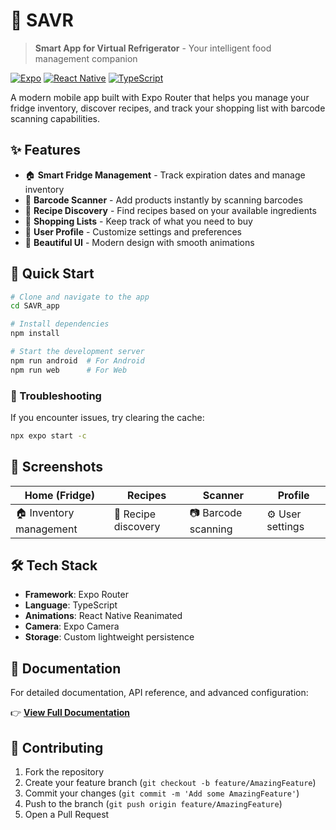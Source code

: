 # 🍎 SAVR

> **Smart App for Virtual Refrigerator** - Your intelligent food management companion

[![Expo](https://img.shields.io/badge/Expo-000020?style=for-the-badge&logo=expo&logoColor=white)](https://expo.dev/)
[![React Native](https://img.shields.io/badge/React_Native-20232A?style=for-the-badge&logo=react&logoColor=61DAFB)](https://reactnative.dev/)
[![TypeScript](https://img.shields.io/badge/TypeScript-007ACC?style=for-the-badge&logo=typescript&logoColor=white)](https://www.typescriptlang.org/)

A modern mobile app built with Expo Router that helps you manage your fridge inventory, discover recipes, and track your shopping list with barcode scanning capabilities.

## ✨ Features

- 🏠 **Smart Fridge Management** - Track expiration dates and manage inventory
- 📱 **Barcode Scanner** - Add products instantly by scanning barcodes
- 🍳 **Recipe Discovery** - Find recipes based on your available ingredients
- 🛒 **Shopping Lists** - Keep track of what you need to buy
- 👤 **User Profile** - Customize settings and preferences
- 🎨 **Beautiful UI** - Modern design with smooth animations

## 🚀 Quick Start

```bash
# Clone and navigate to the app
cd SAVR_app

# Install dependencies
npm install

# Start the development server
npm run android  # For Android
npm run web      # For Web
```

### 🔧 Troubleshooting

If you encounter issues, try clearing the cache:

```bash
npx expo start -c
```

## 📱 Screenshots

| Home (Fridge) | Recipes | Scanner | Profile |
|---------------|---------|---------|---------|
| 🏠 Inventory management | 🍳 Recipe discovery | 📷 Barcode scanning | ⚙️ User settings |

## 🛠️ Tech Stack

- **Framework**: Expo Router
- **Language**: TypeScript
- **Animations**: React Native Reanimated
- **Camera**: Expo Camera
- **Storage**: Custom lightweight persistence

## 📖 Documentation

For detailed documentation, API reference, and advanced configuration:

👉 **[View Full Documentation](SAVR_app/README.md)**

## 🤝 Contributing

1. Fork the repository
2. Create your feature branch (`git checkout -b feature/AmazingFeature`)
3. Commit your changes (`git commit -m 'Add some AmazingFeature'`)
4. Push to the branch (`git push origin feature/AmazingFeature`)
5. Open a Pull Request